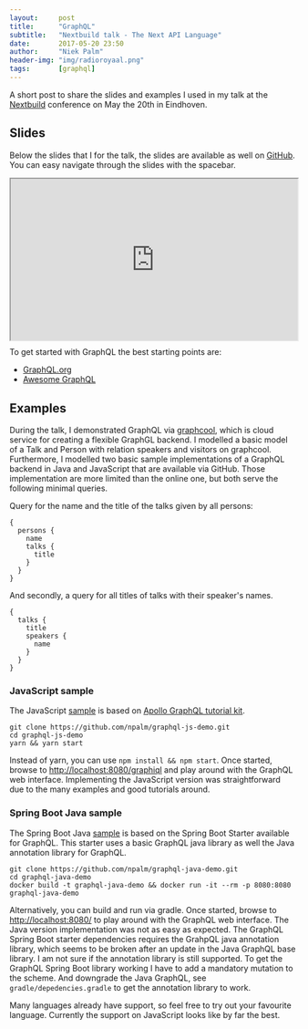 ```yaml
---
layout:     post
title:      "GraphQL"
subtitle:   "Nextbuild talk - The Next API Language"
date:       2017-05-20 23:50
author:     "Niek Palm"
header-img: "img/radioroyaal.png"
tags:       [graphql]
---
```


A short post to share the slides and examples I used in my talk at the [Nextbuild](http://nextbuild.nl/) conference on May the 20th in Eindhoven.

## Slides
Below the slides that I for the talk, the slides are available as well on [GitHub](https://npalm.github.io/graphql-slides-20170520/). You can easy navigate through the slides with the spacebar.

<div style="position:relative; width:100%; height:0px; padding-bottom:56.25%;">
    <iframe style="position:absolute; left:0; top:0; width:100%; height:100%"
        src="https://npalm.github.io/graphql-slides-20170520/">
    </iframe>
</div>

To get started with GraphQL the best starting points are:
- [GraphQL.org](https://graphql.org)
- [Awesome GraphQL](https://github.com/chentsulin/awesome-graphql)

## Examples
During the talk, I demonstrated GraphQL via [graphcool](https://www.graph.cool/), which is cloud service for creating a flexible GraphGL backend. I modelled a basic model of a Talk and Person with relation speakers and visitors on graphcool. Furthermore, I modelled two basic sample implementations of a GraphQL backend in Java and JavaScript that are available via GitHub. Those implementation are more limited than the online one, but both serve the following minimal queries.

Query for the name and the title of the talks given by all persons:
```
{
  persons {
    name
    talks {
      title
    }
  }
}
```

And secondly, a query for all titles of talks with their speaker's names.
```
{
  talks {
    title
    speakers {
      name
    }
  }
}
```

### JavaScript sample
The JavaScript [sample](https://github.com/npalm/graphql-js-demo.git) is based on [Apollo GraphQL tutorial kit](https://github.com/apollostack/apollo-starter-kit).

```
git clone https://github.com/npalm/graphql-js-demo.git
cd graphql-js-demo
yarn && yarn start
```
Instead of yarn, you can use `npm install && npm start`. Once started, browse to [http://localhost:8080/graphiql](http://localhost:8080/graphiql) and play around with the GraphQL web interface. Implementing the JavaScript version was straightforward due to the many examples and good tutorials around.


### Spring Boot Java sample
The Spring Boot Java [sample](https://github.com/npalm/graphql-java-demo.git) is based on the Spring Boot Starter available for GraphQL. This starter uses a basic GraphQL java library as well the Java annotation library for GraphQL.
```
git clone https://github.com/npalm/graphql-java-demo.git
cd graphql-java-demo
docker build -t graphql-java-demo && docker run -it --rm -p 8080:8080 graphql-java-demo
```
Alternatively, you can build and run via gradle. Once started, browse to [http://localhost:8080/](http://localhost:8080/) to play around with the GraphQL web interface. The Java version implementation was not as easy as expected. The GraphQL Spring Boot starter dependencies requires the GrahpQL java annotation library, which seems to be broken after an update in the Java GraphQL base library. I am not sure if the annotation library is still supported. To get the GraphQL Spring Boot library working I have to add a mandatory mutation to the scheme. And downgrade the Java GraphQL, see `gradle/depedencies.gradle` to get the annotation library to work.

Many languages already have support, so feel free to try out your favourite language. Currently the support on JavaScript looks like by far the best.
